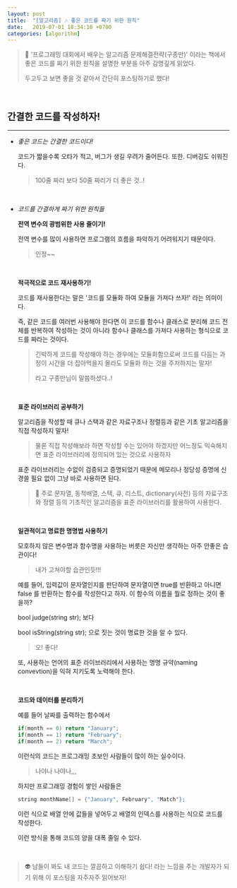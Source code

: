 ```yaml
---
layout: post
title:  "[알고리즘] 🎶 좋은 코드를 짜기 위한 원칙"
date:   2019-07-01 18:34:10 +0700
categories: [algorithm]
---
```


> 🐋 '프로그래밍 대회에서 배우는 알고리즘 문제해결전략(구종만)' 이라는 책에서 좋은 코드를 짜기 위한 원칙을 설명한 부분을 아주 감명깊게 읽었다.
>
> 두고두고 보면 좋을 것 같아서 간단히 포스팅하기로 했다!

<br>

## 간결한 코드를 작성하자!
---

- _좋은 코드는 간결한 코드이다!_

	코드가 짧을수록 오타가 적고, 버그가 생길 우려가 줄어든다. 또한. 디버깅도 쉬워진다.

	> 100줄 짜리 보다 50줄 짜리가 더 좋은 것..!

	<br>

- _코드를 간결하게 짜기 위한 원칙들_

	__전역 변수의 광범위한 사용 줄이기!__

	전역 변수를 많이 사용하면 프로그램의 흐름을 파악하기 어려워지기 때문이다.

	> 인정~~

	<br>

	__적극적으로 코드 재사용하기!__

	코드를 재사용한다는 말은 '코드를 모듈화 하여 모듈을 가져다 쓰자!' 라는 의미이다.

	즉, 같은 코드를 여러번 사용해야 한다면 이 코드를 함수나 클래스로 분리해 코드 전체를 반복하여 작성하는 것이 아니라 함수나 클래스를 가져다 사용하는 형식으로 코드를 짜라는 것이다.

	> 긴박하게 코드를 작성해야 하는 경우에는 모듈화함으로써 코드를 다듬는 과정이 시간을 더 잡아먹을지 몰라도 모듈화 하는 것을 주저하지는 말자!
	>
	> 라고 구종만님이 말씀하셨다..!

	<br>

	__표준 라이브러리 공부하기__

	알고리즘을 작성할 때 큐나 스택과 같은 자료구조나 정렬등과 같은 기초 알고리즘을 직접 작성하지 말자!

	> 물론 직접 작성해보라 하면 작성할 수는 있어야 하겠지만 어느정도 익숙해지면 표준 라이브러리에 정의되어 있는 것으로 사용하자

	표준 라이브러리는 수없이 검증되고 증명되었기 때문에 메모리나 정당성 증명에 신경쓸 필요 없이 그냥 바로 사용하면 된다.

	> 🌱 주로 문자열, 동적배열, 스택, 큐, 리스트, dictionary(사전) 등의 자료구조와 정렬 등의 기초적인 알고리즘을 표준 라이브러리를 활용하여 사용한다.

	<br>

	__일관적이고 명료한 명명법 사용하기__

	모호하지 않은 변수명과 함수명을 사용하는 버릇은 자신만 생각하는 아주 안좋은 습관이다! 

	> 내가 고쳐야할 습관인듯!!!

	예를 들어, 입력값이 문자열인지를 판단하여 문자열이면 true를 반환하고 아니면 false 를 반환하는 함수를 작성한다고 하자. 이 함수의 이름을 뭘로 정하는 것이 좋을까?

	bool judge(string str); 보다

	bool isString(string str); 으로 짓는 것이 명료한 것을 알 수 있다.

	> 오! 좋다!

	또, 사용하는 언어의 표준 라이브러리에서 사용하는 명명 규약(naming convevtion)을 익혀 지키도록 노력해야 한다.

	<br>

	__코드와 데이터를 분리하기__

	예를 들어 날짜를 출력하는 함수에서

	~~~c
	if(month == 0) return "January";
	if(month == 1) return "February";
	if(month == 2) return "March";
	~~~

	이런식의 코드는 프로그래밍 초보인 사람들이 많이 하는 실수이다.

	> 나야나 나야나,,,

	하지만 프로그래밍 경험이 쌓인 사람들은 

	~~~c
	string monthName[] = {"January", February", "Match"}; 
	~~~
	
	이런 식으로 배열 안에 값들을 넣어두고 배열의 인덱스를 사용하는 식으로 코드를 작성한다.

	이런 방식을 통해 코드의 양을 대폭 줄일 수 있다.

	<br>

> 👽 남들이 봐도 내 코드는 깔끔하고 이해하기 쉽다! 라는 느낌을 주는 개발자가 되기 위해 이 포스팅을 자주자주 읽어보자!